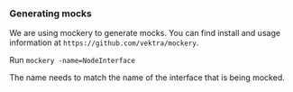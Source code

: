### Generating mocks

We are using mockery to generate mocks.
You can find install and usage information at `https://github.com/vektra/mockery`.

Run `mockery -name=NodeInterface`

The name needs to match the name of the interface that is being mocked. 
